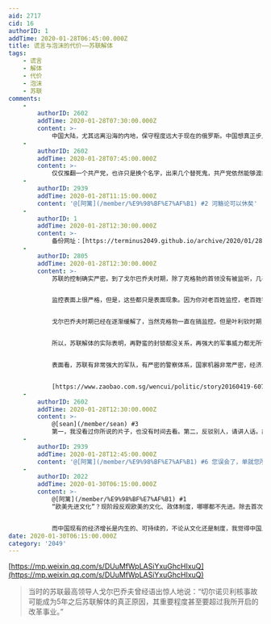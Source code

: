 ```yaml
---
aid: 2717
cid: 16
authorID: 1
addTime: 2020-01-28T06:45:00.000Z
title: 谎言与泡沫的代价——苏联解体
tags:
    - 谎言
    - 解体
    - 代价
    - 泡沫
    - 苏联
comments:
    -
        authorID: 2602
        addTime: 2020-01-28T07:30:00.000Z
        content: >-
            中国大陆，尤其远离沿海的内地，保守程度远大于现在的俄罗斯。中国想真正步入民主国家，不仅要改造政治结构，更要改造文化，将欧美先进文化的理念，教学引进内地成为主流。遍地开花结果，也许要数代人，甚至数十代人的不懈努力，与守旧势力不断的斗争，最终才能获得真正的胜利。
    -
        authorID: 2602
        addTime: 2020-01-28T07:45:00.000Z
        content: >-
            仅仅推翻一个共产党，也许只是换个名字，出来几个替死鬼，共产党依然能够渡劫。其实共产党说到底不就是那群投机份子阴谋家野心家组成的么？无论是在现代还是古代，他们都能蹂躏百姓，所谓共产党什么主义，也只是他们的一层外衣罢了。最担心的就是推翻共产党后，出现跟俄罗斯一样的寡头政治。沿海地区，南方还好。北方，也许倒退的更加可怕。
    -
        authorID: 2939
        addTime: 2020-01-28T11:15:00.000Z
        content: '@[阿篱](/member/%E9%98%BF%E7%AF%B1) #2 河觞论可以休矣'
    -
        authorID: 1
        addTime: 2020-01-28T12:30:00.000Z
        content: >-
            备份网址：[https://terminus2049.github.io/archive/2020/01/28/lier.html](https://terminus2049.github.io/archive/2020/01/28/lier.html)
    -
        authorID: 2805
        addTime: 2020-01-28T12:30:00.000Z
        content: >-
            苏联的控制确实严密。到了戈尔巴乔夫时期，除了克格勃的首领没有被监听，几乎所有人的电话都被监听。老百姓家庭走廊里都有告密的人，什么人都有可能告密。


            监控表面上很严格，但是，这些都只是表面现象。因为你对老百姓监控，老百姓害怕，并不等于他完全屈服你。还有很重要的一点，就是监控者本身，他对监控并不完全信任。为什么那么多官员在苏联解体以后，他们都不吭声？因为他们了解民情，他们知道很多冤假错案是怎么出来的，他们也知道这个监控是非法的。不仅老百姓不相信监控下的社会主义，实行监控的人也不相信这样的社会主义。


            戈尔巴乔夫时期已经在逐渐缓解了，当然克格勃一直在搞监控。但是叶利钦时期，就开始极力消除。其实老百姓是很契合的，他们也知道在决战时刻站在哪方。当时，苏联的老百姓不一定完全接受叶利钦的施政纲领，但是叶利钦来继承苏联，老百姓是不反对的。叶利钦一上台，不会走老路，这是知识分子、老百姓愿意看到的，甚至部分官员也对叶利钦有一定的期待。


            所以，苏联解体的实际表明，再野蛮的封锁都没关系，再强大的军事威力都无所谓。多少炮弹、手榴弹都不管用，警察多厉害也不管用。


            表面看，苏联有非常强大的军队，有严密的警察体系，国家机器非常严密，经济上也把人控制得死死的，古拉格关着那么多人。可以说，整个社会都在苏共的掌握之中，个人生活也就完全被国家权力渗透。但是最后，苏联就是瓦解了，苏共就是灭亡了——这是一个铁的事实。


            [https://www.zaobao.com.sg/wencui/politic/story20160419-607019](https://www.zaobao.com.sg/wencui/politic/story20160419-607019)
    -
        authorID: 2602
        addTime: 2020-01-28T12:30:00.000Z
        content: >-
            @[sean](/member/sean) #3
            第一，我没看过你所说的片子，也没有时间去看。第二，反驳别人，请讲人话。简短的语句和专业的术语并不能显示出你的高明。
    -
        authorID: 2939
        addTime: 2020-01-28T12:45:00.000Z
        content: '@[阿篱](/member/%E9%98%BF%E7%AF%B1) #6 您误会了，单就您所说的感慨一句，哪敢反驳您呐~'
    -
        authorID: 2022
        addTime: 2020-01-30T06:15:00.000Z
        content: >-
            @[阿篱](/member/%E9%98%BF%E7%AF%B1) #1
            “欧美先进文化”？现阶段反观欧美的文化、政体制度，哪哪都不先进。除去首次工业革命的先发优势，除去百年殖民的家底囤积，这两点没了，西方社会现有的文明几乎难以为继。而且这两点是偶然性的、外源性的，不可复制的一次性消耗品。


            而中国现有的经济增长是内生的、可持续的，不论从文化还是制度，我觉得中国比西方强了不止一点半点，是把持了根本性的优势。
date: 2020-01-30T06:15:00.000Z
category: '2049'
---
```


[https://mp.weixin.qq.com/s/DUuMfWpLASiYxuGhcHIxuQ](https://mp.weixin.qq.com/s/DUuMfWpLASiYxuGhcHIxuQ)

> 当时的苏联最高领导人戈尔巴乔夫曾经语出惊人地说：“切尔诺贝利核事故可能成为5年之后苏联解体的真正原因，其重要程度甚至要超过我所开启的改革事业。”
